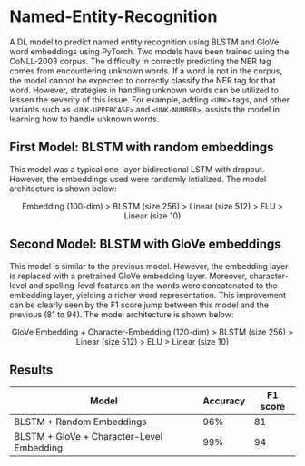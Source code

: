 # Named-Entity-Recognition
A DL model to predict named entity recognition using BLSTM and GloVe word embeddings using PyTorch. Two models have been trained using the CoNLL-2003 corpus. The difficulty in correctly predicting the NER tag comes from encountering unknown words. If a word in not in the corpus, the model cannot be expected to correctly classify the NER tag for that word. However, strategies in handling unknown words can be utilized to lessen the severity of this issue. For example, adding <code>\<UNK\></code> tags, and other variants such as <code>\<UNK-UPPERCASE\></code> and <code>\<UNK-NUMBER\></code>, assists the model in learning how to handle unknown words.

## First Model: BLSTM with random embeddings
This model was a typical one-layer bidirectional LSTM with dropout. However, the embeddings used were randomly intialized. The model architecture is shown below:

<p align="center">
  Embedding (100-dim) > BLSTM (size 256) > Linear (size 512) > ELU > Linear (size 10)
</p>

## Second Model: BLSTM with GloVe embeddings
This model is similar to the previous model. However, the embedding layer is replaced with a pretrained GloVe embedding layer. Moreover, character-level and spelling-level features on the words were concatenated to the embedding layer, yielding a richer word representation. This improvement can be clearly seen by the F1 score jump between this model and the previous (81 to 94). The model architecture is shown below:

<p align="center">
  GloVe Embedding + Character-Embedding (120-dim) > BLSTM (size 256) > Linear (size 512) > ELU > Linear (size 10)
</p>

## Results
| Model | Accuracy | F1 score |
| ----- | -------- | -------- |
| BLSTM + Random Embeddings | 96% | 81 |
| BLSTM + GloVe + Character-Level Embedding | 99% | 94 |
